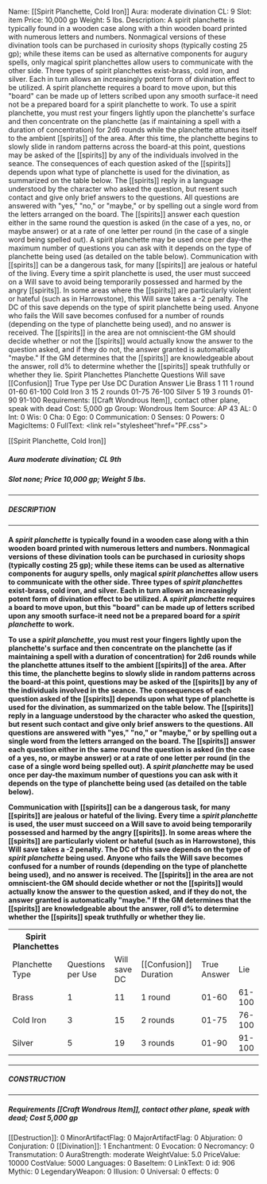 Name: [[Spirit Planchette, Cold Iron]]
Aura: moderate divination
CL: 9
Slot: item
Price: 10,000 gp
Weight: 5 lbs.
Description: A spirit planchette is typically found in a wooden case along with a thin wooden board printed with numerous letters and numbers. Nonmagical versions of these divination tools can be purchased in curiosity shops (typically costing 25 gp); while these items can be used as alternative components for augury spells, only magical spirit planchettes allow users to communicate with the other side. Three types of spirit planchettes exist-brass, cold iron, and silver. Each in turn allows an increasingly potent form of divination effect to be utilized. A spirit planchette requires a board to move upon, but this "board" can be made up of letters scribed upon any smooth surface-it need not be a prepared board for a spirit planchette to work. To use a spirit planchette, you must rest your fingers lightly upon the planchette's surface and then concentrate on the planchette (as if maintaining a spell with a duration of concentration) for 2d6 rounds while the planchette attunes itself to the ambient [[spirits]] of the area. After this time, the planchette begins to slowly slide in random patterns across the board-at this point, questions may be asked of the [[spirits]] by any of the individuals involved in the seance. The consequences of each question asked of the [[spirits]] depends upon what type of planchette is used for the divination, as summarized on the table below. The [[spirits]] reply in a language understood by the character who asked the question, but resent such contact and give only brief answers to the questions. All questions are answered with "yes," "no," or "maybe," or by spelling out a single word from the letters arranged on the board. The [[spirits]] answer each question either in the same round the question is asked (in the case of a yes, no, or maybe answer) or at a rate of one letter per round (in the case of a single word being spelled out). A spirit planchette may be used once per day-the maximum number of questions you can ask with it depends on the type of planchette being used (as detailed on the table below). Communication with [[spirits]] can be a dangerous task, for many [[spirits]] are jealous or hateful of the living. Every time a spirit planchette is used, the user must succeed on a Will save to avoid being temporarily possessed and harmed by the angry [[spirits]]. In some areas where the [[spirits]] are particularly violent or hateful (such as in Harrowstone), this Will save takes a -2 penalty. The DC of this save depends on the type of spirit planchette being used. Anyone who fails the Will save becomes confused for a number of rounds (depending on the type of planchette being used), and no answer is received. The [[spirits]] in the area are not omniscient-the GM should decide whether or not the [[spirits]] would actually know the answer to the question asked, and if they do not, the answer granted is automatically "maybe." If the GM determines that the [[spirits]] are knowledgeable about the answer, roll d% to determine whether the [[spirits]] speak truthfully or whether they lie. Spirit Planchettes Planchette Questions Will save [[Confusion]] True Type per Use DC Duration Answer Lie Brass 1 11 1 round 01-60 61-100 Cold Iron 3 15 2 rounds 01-75 76-100 Silver 5 19 3 rounds 01-90 91-100
Requirements: [[Craft Wondrous Item]], contact other plane, speak with dead
Cost: 5,000 gp
Group: Wondrous Item
Source: AP 43
AL: 0
Int: 0
Wis: 0
Cha: 0
Ego: 0
Communication: 0
Senses: 0
Powers: 0
MagicItems: 0
FullText: <link rel="stylesheet"href="PF.css"><div class="heading"><p class="alignleft">[[Spirit Planchette, Cold Iron]]</p><div style="clear: both;"></div></div><div><h5><b>Aura </b>moderate divination; <b>CL </b>9th</h5><h5><b>Slot </b>none; <b>Price </b>10,000 gp; <b>Weight </b>5 lbs.</h5></div><hr/><div><h5><b>DESCRIPTION</b></h5></div><hr/><div><h4><p>A <i>spirit planchette</i> is typically found in a wooden case along with a thin wooden board printed with numerous letters and numbers. Nonmagical versions of these divination tools can be purchased in curiosity shops (typically costing 25 gp); while these items can be used as alternative components for augury spells, only magical <i>spirit planchette</i>s allow users to communicate with the other side. Three types of <i>spirit planchette</i>s exist-brass, cold iron, and silver. Each in turn allows an increasingly potent form of divination effect to be utilized. A <i>spirit planchette</i> requires a board to move upon, but this "board" can be made up of letters scribed upon any smooth surface-it need not be a prepared board for a <i>spirit planchette</i> to work.</p><p>To use a <i>spirit planchette</i>, you must rest your fingers lightly upon the planchette's surface and then concentrate on the planchette (as if maintaining a spell with a duration of concentration) for 2d6 rounds while the planchette attunes itself to the ambient [[spirits]] of the area. After this time, the planchette begins to slowly slide in random patterns across the board-at this point, questions may be asked of the [[spirits]] by any of the individuals involved in the seance. The consequences of each question asked of the [[spirits]] depends upon what type of planchette is used for the divination, as summarized on the table below. The [[spirits]] reply in a language understood by the character who asked the question, but resent such contact and give only brief answers to the questions. All questions are answered with "yes," "no," or "maybe," or by spelling out a single word from the letters arranged on the board. The [[spirits]] answer each question either in the same round the question is asked (in the case of a yes, no, or maybe answer) or at a rate of one letter per round (in the case of a single word being spelled out). A <i>spirit planchette</i> may be used once per day-the maximum number of questions you can ask with it depends on the type of planchette being used (as detailed on the table below).</p><p>Communication with [[spirits]] can be a dangerous task, for many [[spirits]] are jealous or hateful of the living. Every time a <i>spirit planchette</i> is used, the user must succeed on a Will save to avoid being temporarily possessed and harmed by the angry [[spirits]]. In some areas where the [[spirits]] are particularly violent or hateful (such as in Harrowstone), this Will save takes a -2 penalty. The DC of this save depends on the type of <i>spirit planchette</i> being used. Anyone who fails the Will save becomes confused for a number of rounds (depending on the type of planchette being used), and no answer is received. The [[spirits]] in the area are not omniscient-the GM should decide whether or not the [[spirits]] would actually know the answer to the question asked, and if they do not, the answer granted is automatically "maybe." If the GM determines that the [[spirits]] are knowledgeable about the answer, roll d% to determine whether the [[spirits]] speak truthfully or whether they lie.</p><p> <table><tr><th>Spirit Planchettes</th></tr><tr><td>Planchette Type</td><td>Questions per Use</td><td>Will save DC</td><td>[[Confusion]] Duration</td><td>True Answer</td><td>Lie</td></tr><tr><td>Brass</td><td>1</td><td>11</td><td>1 round</td><td>01-60</td><td>61-100</td></tr><tr><td>Cold Iron</td><td>3</td><td>15</td><td>2 rounds</td><td>01-75</td><td>76-100</td></tr><tr><td>Silver</td><td>5</td><td>19</td><td>3 rounds</td><td>01-90</td><td>91-100</td></tr></table> </p></h4></div><hr/><div><h5><b>CONSTRUCTION</b></h5></div><hr/><div><h5><b>Requirements </b>[[Craft Wondrous Item]], <i>contact other plane</i>, <i>speak with dead</i>; <b>Cost </b>5,000 gp</h5></div>
[[Destruction]]: 0
MinorArtifactFlag: 0
MajorArtifactFlag: 0
Abjuration: 0
Conjuration: 0
[[Divination]]: 1
Enchantment: 0
Evocation: 0
Necromancy: 0
Transmutation: 0
AuraStrength: moderate
WeightValue: 5.0
PriceValue: 10000
CostValue: 5000
Languages: 0
BaseItem: 0
LinkText: 0
id: 906
Mythic: 0
LegendaryWeapon: 0
Illusion: 0
Universal: 0
effects: 0
